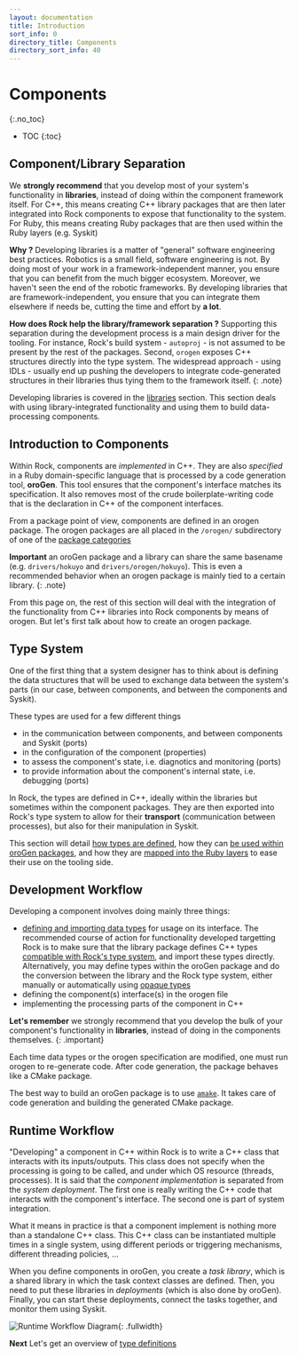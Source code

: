 ```yaml
---
layout: documentation
title: Introduction
sort_info: 0
directory_title: Components
directory_sort_info: 40
---
```


# Components
{:.no_toc}

- TOC
{:toc}

## Component/Library Separation

We **strongly recommend** that you develop most of your system's functionality
in **libraries**, instead of doing within the component framework itself. For C++, this
means creating C++ library packages that are then later integrated into Rock
components to expose that functionality to the system. For Ruby, this means
creating Ruby packages that are then used within the Ruby layers (e.g. Syskit)

**Why ?** Developing libraries is a matter of "general" software engineering
best practices. Robotics is a small field, software engineering is not. By
doing most of your work in a framework-independent manner, you ensure that you
can benefit from the much bigger ecosystem. Moreover, we haven't seen the end
of the robotic frameworks. By developing libraries that are
framework-independent, you ensure that you can integrate them elsewhere if needs
be, cutting the time and effort by **a lot**.

**How does Rock help the library/framework separation ?** Supporting this
separation during the development process is a main design driver for the
tooling. For instance, Rock's build system - `autoproj` - is not assumed to be
present by the rest of the packages. Second, `orogen` exposes C++ structures
directly into the type system. The widespread approach - using IDLs - usually
end up pushing the developers to integrate code-generated structures in their
libraries thus tying them to the framework itself.
{: .note}

Developing libraries is covered in the [libraries](../libraries) section.
This section deals with using library-integrated functionality and using them
to build data-processing components.

## Introduction to Components

Within Rock, components are _implemented_ in C++. They are also _specified_ in a
Ruby domain-specific language that is processed by a code generation tool,
**oroGen**. This tool ensures that the component's interface matches its
specification. It also removes most of the crude boilerplate-writing code that
is the declaration in C++ of the component interfaces.

From a package point of view, components are defined in an orogen package. The
orogen packages are all placed in the `/orogen/` subdirectory of one of the
[package categories](../workspace/conventions.html)

**Important** an oroGen package and a library can share the same basename (e.g.
`drivers/hokuyo` and `drivers/orogen/hokuyo`). This is even a recommended
behavior when an orogen package is mainly tied to a certain library.
{: .note}

From this page on, the rest of this section will deal with the integration of
the functionality from C++ libraries into Rock components by means of orogen.
But let's first talk about how to create an orogen package.

## Type System

One of the first thing that a system designer has to think about is defining
the data structures that will be used to exchange data between the system's
parts (in our case, between components, and between the components and Syskit).

These types are used for a few different things

* in the communication between components, and between components and Syskit
  (ports)
* in the configuration of the component (properties)
* to assess the component's state, i.e. diagnotics and monitoring (ports)
* to provide information about the component's internal state, i.e. debugging (ports)

In Rock, the types are defined in C++, ideally within the libraries but
sometimes within the component packages. They are then exported into Rock's
type system to allow for their **transport** (communication between
processes), but also for their manipulation in Syskit.

This section will detail [how types are defined](defining_types.html), how
they can [be used within oroGen packages](importing_types.html), and how
they are [mapped into the Ruby layers](types_in_ruby.html) to ease their use
on the tooling side.

## Development Workflow

Developing a component involves doing mainly three things:

- [defining and importing data types](importing_types.html) for usage on
  its interface. The recommended course of action for functionality developed
  targetting Rock is to make sure that the library package defines C++ types
  [compatible with Rock's type system](../components/defining_types.html), and
  import these types directly. Alternatively, you may define types within the
  oroGen package and do the conversion between the library and the Rock
  type system, either manually or automatically using [opaque types](../components/importing_types.html#opaques)
- defining the component(s) interface(s) in the orogen file
- implementing the processing parts of the component in C++

**Let's remember** we strongly recommend that you develop the bulk of your
component's functionality in **libraries**, instead of doing in the components
themselves.
{: .important}

Each time data types or the orogen specification are modified, one must run
orogen to re-generate code. After code generation, the package behaves like
a CMake package.

The best way to build an oroGen package is to use
[`amake`](../basics/day_to_day.html). It takes care of code generation and
building the generated CMake package.

## Runtime Workflow

"Developing" a component in C++ within Rock is to write a C++ class that
interacts with its inputs/outputs. This class does not specify when the
processing is going to be called, and under which OS resource (threads,
processes). It is said that the _component implementation_ is separated
from the _system deployment_. The first one is really writing the C++ code that
interacts with the component's interface. The second one is part of system
integration.

What it means in practice is that a component implement is nothing more than a standalone
C++ class. This C++ class can be instantiated multiple times in a single
system, using different periods or triggering mechanisms, different threading
policies, …

When you define components in oroGen, you create a _task library_, which is a
shared library in which the task context classes are defined. Then, you need to
put these libraries in _deployments_ (which is also done by oroGen). Finally,
you can start these deployments, connect the tasks together, and monitor them
using Syskit.

![Runtime Workflow Diagram](media/deployment_process.svg){: .fullwidth}

**Next** Let's get an overview of [type definitions](defining_types.html)
